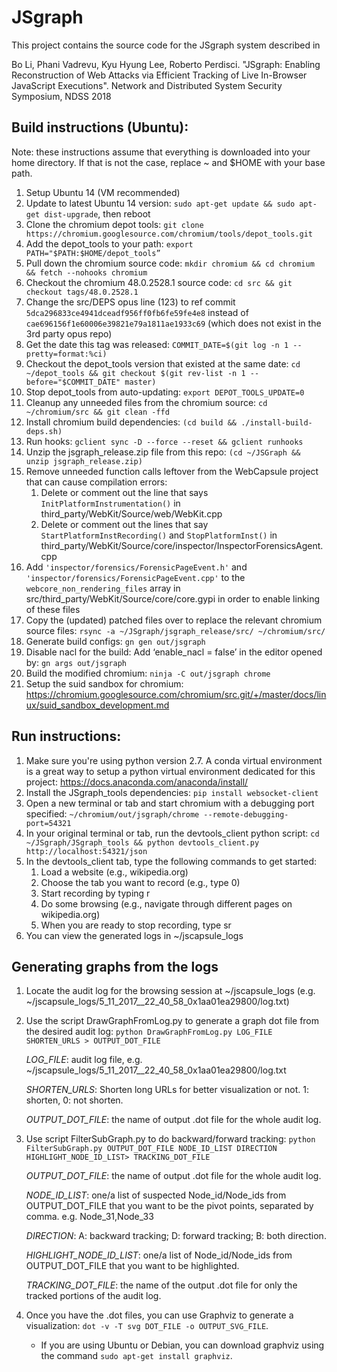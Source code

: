# JSgraph

This project contains the source code for the JSgraph system described in 

Bo Li, Phani Vadrevu, Kyu Hyung Lee, Roberto Perdisci. "JSgraph: Enabling Reconstruction of Web Attacks via Efficient Tracking of Live In-Browser JavaScript Executions". Network and Distributed System Security Symposium, NDSS 2018


## Build instructions (Ubuntu):
Note: these instructions assume that everything is downloaded into your home directory. If that is not the case, replace ~ and $HOME with your base path.

1. Setup Ubuntu 14 (VM recommended)
2. Update to latest Ubuntu 14 version: `sudo apt-get update && sudo apt-get dist-upgrade`, then reboot
3. Clone the chromium depot tools: `git clone https://chromium.googlesource.com/chromium/tools/depot_tools.git`
4. Add the depot_tools to your path: `export PATH="$PATH:$HOME/depot_tools”`
5. Pull down the chromium source code: `mkdir chromium && cd chromium && fetch --nohooks chromium`
6. Checkout the chromium 48.0.2528.1 source code: `cd src && git checkout tags/48.0.2528.1`
7. Change the src/DEPS opus line (123) to ref commit `5dca296833ce4941dceadf956ff0fb6fe59fe4e8` instead of `cae696156f1e60006e39821e79a1811ae1933c69` (which does not exist in the 3rd party opus repo)
8. Get the date this tag was released: `COMMIT_DATE=$(git log -n 1 --pretty=format:%ci)`
9. Checkout the depot_tools version that existed at the same date: `cd ~/depot_tools && git checkout $(git rev-list -n 1 --before="$COMMIT_DATE" master)`
10. Stop depot_tools from auto-updating: `export DEPOT_TOOLS_UPDATE=0`
11. Cleanup any unneeded files from the chromium source: `cd ~/chromium/src && git clean -ffd`
12. Install chromium build dependencies: `(cd build && ./install-build-deps.sh)`
13. Run hooks: `gclient sync -D --force --reset && gclient runhooks`
14. Unzip the jsgraph_release.zip file from this repo: `(cd ~/JSGraph && unzip jsgraph_release.zip)`
15. Remove unneeded function calls leftover from the WebCapsule project that can cause compilation errors:
    1. Delete or comment out the line that says `InitPlatformInstrumentation()` in third_party/WebKit/Source/web/WebKit.cpp
    2. Delete or comment out the lines that say `StartPlatformInstRecording()` and `StopPlatformInst()` in third_party/WebKit/Source/core/inspector/InspectorForensicsAgent.cpp
16. Add `'inspector/forensics/ForensicPageEvent.h'` and `'inspector/forensics/ForensicPageEvent.cpp'` to the `webcore_non_rendering_files` array in src/third_party/WebKit/Source/core/core.gypi in order to enable linking of these files
17. Copy the (updated) patched files over to replace the relevant chromium source files: `rsync -a ~/JSgraph/jsgraph_release/src/ ~/chromium/src/`
18. Generate build configs: `gn gen out/jsgraph`
19. Disable nacl for the build: Add ‘enable_nacl = false’ in the editor opened by: `gn args out/jsgraph`
20. Build the modified chromium: `ninja -C out/jsgraph chrome`
21. Setup the suid sandbox for chromium: https://chromium.googlesource.com/chromium/src.git/+/master/docs/linux/suid_sandbox_development.md


## Run instructions:
1. Make sure you're using python version 2.7. A conda virtual environment is a great way to setup a python virtual environment dedicated for this project: https://docs.anaconda.com/anaconda/install/
2. Install the JSgraph_tools dependencies: `pip install websocket-client`
3. Open a new terminal or tab and start chromium with a debugging port specified: `~/chromium/out/jsgraph/chrome --remote-debugging-port=54321`
4. In your original terminal or tab, run the devtools_client python script: `cd ~/JSgraph/JSgraph_tools && python devtools_client.py http://localhost:54321/json`
5. In the devtools_client tab, type the following commands to get started:
    1. Load a website (e.g., wikipedia.org)
    2. Choose the tab you want to record (e.g., type 0)
    3. Start recording by typing r
    4. Do some browsing (e.g., navigate through different pages on wikipedia.org)
    5. When you are ready to stop recording, type sr
6. You can view the generated logs in ~/jscapsule_logs


## Generating graphs from the logs
1. Locate the audit log for the browsing session at ~/jscapsule_logs (e.g. ~/jscapsule_logs/5_11_2017__22_40_58_0x1aa01ea29800/log.txt)
2. Use the script DrawGraphFromLog.py to generate a graph dot file from the desired audit log: `python DrawGraphFromLog.py LOG_FILE SHORTEN_URLS > OUTPUT_DOT_FILE`
    
    _LOG_FILE_: audit log file, e.g. ~/jscapsule_logs/5_11_2017__22_40_58_0x1aa01ea29800/log.txt
    
    _SHORTEN_URLS_: Shorten long URLs for better visualization or not. 1: shorten, 0: not shorten.
    
    _OUTPUT_DOT_FILE_: the name of output .dot file for the whole audit log.

3. Use script FilterSubGraph.py to do backward/forward tracking: `python FilterSubGraph.py OUTPUT_DOT_FILE NODE_ID_LIST DIRECTION HIGHLIGHT_NODE_ID_LIST> TRACKING_DOT_FILE`

    _OUTPUT_DOT_FILE_: the name of output .dot file for the whole audit log.

    _NODE_ID_LIST_: one/a list of suspected Node_id/Node_ids from OUTPUT_DOT_FILE that you want to be the pivot points, separated by comma. e.g. Node_31,Node_33

    _DIRECTION_: A: backward tracking; D: forward tracking; B: both direction.

    _HIGHLIGHT_NODE_ID_LIST_: one/a list of Node_id/Node_ids from OUTPUT_DOT_FILE that you want to be highlighted.
    
    _TRACKING_DOT_FILE_: the name of the output .dot file for only the tracked portions of the audit log.

4. Once you have the .dot files, you can use Graphviz to generate a visualization: `dot -v -T svg DOT_FILE -o OUTPUT_SVG_FILE`. 
    - If you are using Ubuntu or Debian, you can download graphviz using the command `sudo apt-get install graphviz`.


